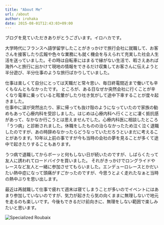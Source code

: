 ```yaml
---
title: "About Me"
url: /about
author: irohaka
date: 2015-08-01T12:43:03+09:00
---
```


ブログを見ていただきありがとうございます。イロハカです。
 

大学時代にフランスへ語学留学したことがきっかけで旅行会社に就職して、お客さんを接客したり広報や色々な業務にも就く機会を与えられて充実した社会人生活を送っていました。その時は自転車にはまるで縁がない生活で、暇さえあれば海外へと旅行に出かけて現地の情報をできるだけ収集してお客さんに伝えようと半分遊び、半分仕事のような旅行ばかりしていました。  
  

仕事は楽しくて自分にとっては天職だと常々思い、毎日終電間近まで働いても辛くもなんともなかったです。
ところが、ある日なぜか突然会社に行くことが辛くなり電車に乗っていると眩暈がしたり吐き気がして途中下車することが度々起きました。  
仕事中に涙が突然出たり、家に帰っても抜け殻のようになっていたので家族の勧めもあって心療内科を受診しました。はじめは心療内科へ行くことに凄く抵抗感があって、なかなか行こうとは思えませんでした。心療内科医に相談したところ「うつ病」と診断されました。休職をしたものの治らなかったため泣く泣く退職したのですが、あの時辞めなかったらどうなっていただろうといまだに考えることがあります。10年以上前の事ですが今も当時の会社の夢を見ることが多くて途中で起きたりすることもあります。  
  
   

うつ病で退職してからボーッと何もしない日が続いたのですが、しばらくたって友人に誘われてロードバイクを買いました。
それがきっかけでロングライドやレースなど友人と一緒に参加させてもらいました。エンデューロレースとかだいたい熱中症になって頭痛がすごかったのですが、今思うとよく走れたなぁと当時の熱中ぶりを思い出します。  

最近は再就職して仕事で疲れて週末は寝てしまうことが多いのでイベントにはあまり参加していないのですが、気力が起きたら気の向くままに無理しないで地元を走るのも楽しいです。今後もできるだけ前向きに、無理をしない範囲で楽しみたいと思います。  
  

![Specialized Roubaix](/pages/images/about.jpg)